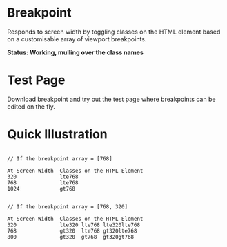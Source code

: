 # Breakpoint
Responds to screen width by toggling classes on the HTML element based on a customisable 
array of viewport breakpoints.

__Status: Working, mulling over the class names__

# Test Page
Download breakpoint and try out the test page where breakpoints can be edited on the fly.

# Quick Illustration
```

// If the breakpoint array = [768]

At Screen Width  Classes on the HTML Element
320              lte768
768              lte768
1024             gt768


// If the breakpoint array = [768, 320]

At Screen Width  Classes on the HTML Element
320              lte320 lte768 lte320lte768
768              gt320  lte768 gt320lte768
800              gt320  gt768  gt320gt768

```